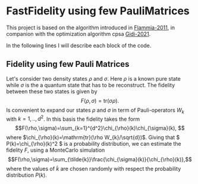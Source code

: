 # FastFidelity using few PauliMatrices 

This project is based on the algorithm introduced in [Flammia-2011](http://dx.doi.org/10.1103/PhysRevLett.106.230501), in companion with the optimization algorithm cpsa [Gidi-2021]().

In the following lines I will describe each block of the code.
## Fidelity using few Pauli Matrices
Let's consider two density states $\rho$ and $\sigma$. Here $\rho$ is a known pure state while $\sigma$ is the a quantum state that has to be reconstruct. The fidelity between these two states is given by
$$F(\rho,\sigma)=\mathrm{tr}(\sigma\rho). $$
Is convenient to expand our states $\rho$ and $\sigma$ in term of Pauli-operators $W_{k}$ with $k=1,..,d^2$. In this basis the fidelity takes the form
$$F(\rho,\sigma)=\sum_{k=1}^{d^2}\chi_{\rho}(k)\chi_{\sigma}(k), $$
where $\chi_{\rho}(k)=\mathrm{tr}(\rho W_{k}/\sqrt{d})$. Giving that $ P(k)=\chi_{\rho}(k)^2 $ is a probability distribution, we can estimate the fidelity $F$, using a MonteCarlo simulation
$$F(\rho,\sigma)=\sum_{\tilde{k}}\frac{\chi_{\sigma}(k)}{\chi_{\rho}(k)},$$ 
where the values of $\tilde{k}$ are chosen randomly with respect the probability distribution $P(k)$.
